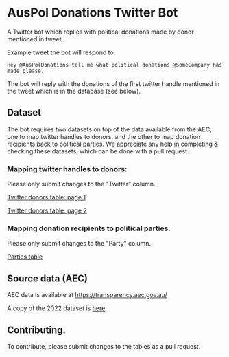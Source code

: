 # AusPol Donations Twitter Bot

A Twitter bot which replies with political donations made by donor mentioned in tweet.

Example tweet the bot will respond to:

`Hey @AusPolDonations tell me what political donations @SomeCompany has made please.`

The bot will reply with the donations of the first twitter handle mentioned in the tweet which is in the database (see below).

## Dataset

The bot requires two datasets on top of the data available from the AEC, one to map twitter handles to donors, and the other to map donation recipients back to political parties. We appreciate any help in completing & checking these datasets, which can be done with a pull request.

### Mapping twitter handles to donors:

Please only submit changes to the "Twitter" column.

[Twitter donors table: page 1](data/tables/twitter_donors_page_1.md)

[Twitter donors table: page 2](data/tables/twitter_donors_page_2.md)

### Mapping donation recipients to political parties.

Please only submit changes to the "Party" column.

[Parties table](data/tables/parties.md)

## Source data (AEC)

AEC data is available at https://transparency.aec.gov.au/

A copy of the 2022 dataset is [here](data/src/2022)

## Contributing.

To contribute, please submit changes to the tables as a pull request.
